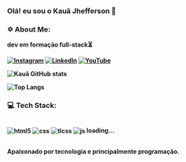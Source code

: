 ###  Olá! eu sou o Kauã Jhefferson 👋

### ✡️ About Me:

 <b>dev em formação full-stack⏳<b>

[![Instagram](https://img.shields.io/badge/Instagram-E4405F?style=for-the-badge&logo=instagram&logoColor=white)](https://www.instagram.com/kauajh_/)
[![LinkedIn](https://img.shields.io/badge/LinkedIn-0077B5?style=for-the-badge&logo=linkedin&logoColor=white)](https://www.linkedin.com/in/kau%C3%A3-jhefferson-2a068723b/)
[![YouTube](https://img.shields.io/badge/YouTube-FF0000?style=for-the-badge&logo=youtube&logoColor=white)](https://www.youtube.com/@kauajhefferson12/featured)

![Kauã GitHub stats](https://github-readme-stats.vercel.app/api?username=kauajhef&show_icons=true&theme=onedark) 

![Top Langs](https://github-readme-stats.vercel.app/api/top-langs/?username=kauajhef&layout=compact)

### 💻 Tech Stack:

<div style = 'display= inline_block'><br/>
<img align='center' alt='html5' src='https://img.shields.io/badge/HTML5-E34F26?style=for-the-badge&logo=html5&logoColor=white'/>
<img align='center' alt='css' src='https://img.shields.io/badge/CSS3-1572B6?style=for-the-badge&logo=css3&logoColor=white'/>
<img align='center' alt='tlcss' src='https://img.shields.io/badge/Tailwind_CSS-38B2AC?style=for-the-badge&logo=tailwind-css&logoColor=white'/>
<img align='center' alt='js' src='https://img.shields.io/badge/JavaScript-F7DF1E?style=for-the-badge&logo=javascript&logoColor=black'/>
loading...
</div> <br/>

<b>Apaixonado por tecnologia e principalmente programação.<b>
<br>
